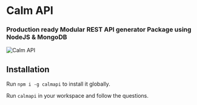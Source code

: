 # Calm API
### Production ready Modular REST API generator Package using NodeJS & MongoDB
![Calm API](https://repository-images.githubusercontent.com/352502404/b7857000-b0a5-11eb-9d04-451a0a6fb88f)

## Installation

Run `npm i -g calmapi` to install it globally.

Run `calmapi` in your workspace and follow the questions.

